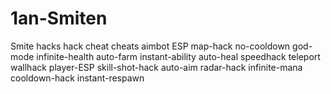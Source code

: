 # 1an-Smiten
Smite hacks hack cheat cheats aimbot ESP map-hack no-cooldown god-mode infinite-health auto-farm instant-ability auto-heal speedhack teleport wallhack player-ESP skill-shot-hack auto-aim radar-hack infinite-mana cooldown-hack instant-respawn

